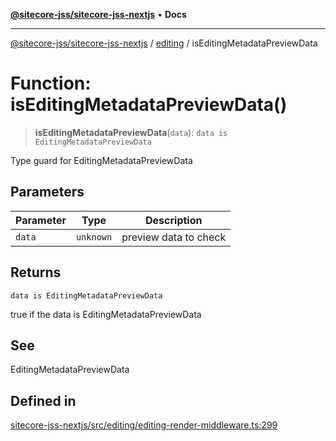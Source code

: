 [**@sitecore-jss/sitecore-jss-nextjs**](../../README.md) • **Docs**

***

[@sitecore-jss/sitecore-jss-nextjs](../../README.md) / [editing](../README.md) / isEditingMetadataPreviewData

# Function: isEditingMetadataPreviewData()

> **isEditingMetadataPreviewData**(`data`): `data is EditingMetadataPreviewData`

Type guard for EditingMetadataPreviewData

## Parameters

| Parameter | Type | Description |
| ------ | ------ | ------ |
| `data` | `unknown` | preview data to check |

## Returns

`data is EditingMetadataPreviewData`

true if the data is EditingMetadataPreviewData

## See

EditingMetadataPreviewData

## Defined in

[sitecore-jss-nextjs/src/editing/editing-render-middleware.ts:299](https://github.com/Sitecore/jss/blob/e262abe22bc8a139a1918b5a0c59cdb2b7252133/packages/sitecore-jss-nextjs/src/editing/editing-render-middleware.ts#L299)
